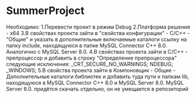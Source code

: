# SummerProject
Необходимо:
1.Перевести проект в режим Debug
2.Платформа решения - x64
3.В свойствах проекта зайти в "свойства конфигурации" - С/С++ - "Общие" и указать в дополнительные включаемые каталоги ссылку на папку include, находящуюся в папке MySQL Connector C++ 8.0. Аналогично с MySQL Server 8.0.
4.В свойствах проекта зайти в C/C++ - препроцессор и добавить в строку "Определение препроцессора" следующие исключения: _CRT_SECURE_NO_WARNINGS; NDEBUG; _WINDOWS;
5.В свойства проекта зайти в Компоновщик - Общие - Дополнительные каталоги библиотек и добавить туда пути к папкам lib, находящуюся в MySQL Connector C++ 8.0 и MySQL Server 8.0. 
MySQL Server 8.0. придётся скачать отдельно, он не умещается в репозиторий
